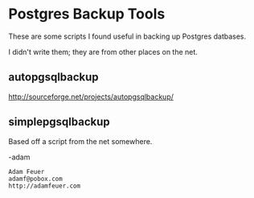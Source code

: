 Postgres Backup Tools
======================

These are some scripts I found useful in backing up Postgres datbases.

I didn't write them; they are from other places on the net.

autopgsqlbackup
---------------

http://sourceforge.net/projects/autopgsqlbackup/

simplepgsqlbackup
----------------

Based off a script from the net somewhere.

-adam
```
Adam Feuer
adamf@pobox.com
http://adamfeuer.com
```
